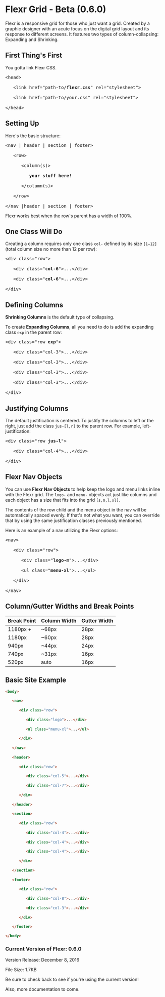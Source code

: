# Flexr Grid - Beta (0.6.0)

Flexr is a responsive grid for those who just want a grid. Created by a graphic designer with an acute focus on the digital grid layout and its response to different screens. It features two types of column-collapsing: Expanding and Shrinking.


## First Thing's First

You gotta link Flexr CSS.

<pre>&lt;head&gt;

   &lt;link href="path-to/<b>flexr.css</b>" rel="stylesheet"&gt;

   &lt;link href="path-to/your.css" rel="stylesheet"&gt;

&lt;/head&gt;</pre>


## Setting Up

Here's the basic structure:

<pre>&lt;nav | header | section | footer&gt;

   &lt;row&gt;
   
      &lt;column(s)&gt;
      
         <b>your stuff here!</b>
      
      &lt;/column(s)&gt;

   &lt;/row&gt;

&lt;/nav |header | section | footer&gt;</pre>

Flexr works best when the row's parent has a width of 100%.


## One Class Will Do

Creating a column requires only one class <code>col-</code> defined by its size <code>[1&ndash;12]</code> (total column size no more than 12 per row):

<pre>&lt;div class="row"&gt;

   &lt;div class="<b>col-6</b>"&gt;...&lt;/div&gt;

   &lt;div class="<b>col-6</b>"&gt;...&lt;/div&gt;

&lt;/div&gt;</pre>


## Defining Columns

**Shrinking Columns** is the default type of collapsing.

To create **Expanding Columns**, all you need to do is add the expanding class <code>exp</code> in the parent row:

<pre>&lt;div class="row <b>exp</b>"&gt;

   &lt;div class="col-3"&gt;...&lt;/div&gt;

   &lt;div class="col-3"&gt;...&lt;/div&gt;

   &lt;div class="col-3"&gt;...&lt;/div&gt;

   &lt;div class="col-3"&gt;...&lt;/div&gt;

&lt;/div&gt;</pre>


## Justifying Columns

The default justification is centered. To justify the columns to left or the right, just add the class <code>jus-[l,r]</code> to the parent row. For example, left-justification:

<pre>&lt;div class="row <b>jus-l</b>"&gt;

   &lt;div class="col-4"&gt;...&lt;/div&gt;

&lt;/div&gt;</pre>


## Flexr Nav Objects

You can use **Flexr Nav Objects** to help keep the logo and menu links inline with the Flexr grid. The <code>logo-</code> and <code>menu-</code> objects act just like columns and each object has a size that fits into the grid <code>[s,m,l,xl]</code>.

The contents of the row child and the menu object in the nav will be automatically spaced evenly. If that's not what you want, you can override that by using the same justification classes previously mentioned.

Here is an example of a nav utilizing the Flexr options:

<pre>&lt;nav&gt;

   &lt;div class="row"&gt;

      &lt;div class="<b>logo-m</b>"&gt;...&lt;/div&gt;

      &lt;ul class="<b>menu-xl</b>"&gt;...&lt;/ul&gt;

   &lt;/div&gt;

&lt;/nav&gt;</pre>


## Column/Gutter Widths and Break Points

Break Point|Column Width|Gutter Width
---|---|---
1180px +|~68px|28px
1180px|~60px|28px
940px|~44px|24px
740px|~31px|16px
520px|auto|16px


## Basic Site Example

```html
<body>

   <nav>
   
      <div class="row">
      
         <div class="logo">...</div>
         
         <ul class="menu-xl">...</ul>
      
      </div>
   
   </nav>
   
   <header>
   
      <div class="row">
      
         <div class="col-5">...</div>
         
         <div class="col-7">...</div>
      
      </div>
   
   </header>
   
   <section>
   
      <div class="row">
      
         <div class="col-4">...</div>
         
         <div class="col-4">...</div>
         
         <div class="col-4">...</div>
      
      </div>
   
   </section>
   
   <footer>
   
      <div class="row">
      
         <div class="col-8">...</div>
         
         <div class="col-3">...</div>
      
      </div>
   
   </footer>

</body>
```


### Current Version of Flexr: 0.6.0

Version Release: December 8, 2016

File Size: 1.7KB


                
Be sure to check back to see if you're using the current version!

Also, more documentation to come.
